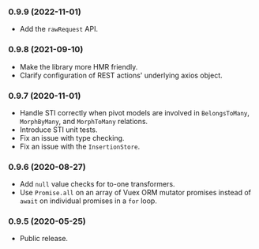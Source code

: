 ### 0.9.9 (2022-11-01)

- Add the `rawRequest` API.

### 0.9.8 (2021-09-10)

- Make the library more HMR friendly.
- Clarify configuration of REST actions' underlying axios object.

### 0.9.7 (2020-11-01)

- Handle STI correctly when pivot models are involved in `BelongsToMany`, `MorphByMany`, and `MorphToMany` relations.
- Introduce STI unit tests.
- Fix an issue with type checking.
- Fix an issue with the `InsertionStore`.

### 0.9.6 (2020-08-27)

- Add `null` value checks for to-one transformers.
- Use `Promise.all` on an array of Vuex ORM mutator promises instead of `await` on individual promises in a `for` loop.

### 0.9.5 (2020-05-25)

- Public release.
